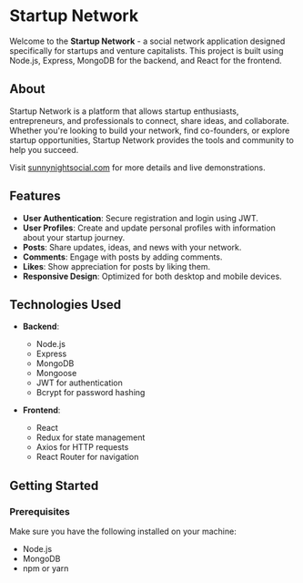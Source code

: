 # Startup Network

Welcome to the **Startup Network** - a social network application designed specifically for startups and venture capitalists. This project is built using Node.js, Express, MongoDB for the backend, and React for the frontend. 

## About

Startup Network is a platform that allows startup enthusiasts, entrepreneurs, and professionals to connect, share ideas, and collaborate. Whether you're looking to build your network, find co-founders, or explore startup opportunities, Startup Network provides the tools and community to help you succeed.

Visit [sunnynightsocial.com](https://sunnynightsocial.com/register) for more details and live demonstrations.

## Features

- **User Authentication**: Secure registration and login using JWT.
- **User Profiles**: Create and update personal profiles with information about your startup journey.
- **Posts**: Share updates, ideas, and news with your network.
- **Comments**: Engage with posts by adding comments.
- **Likes**: Show appreciation for posts by liking them.
- **Responsive Design**: Optimized for both desktop and mobile devices.

## Technologies Used

- **Backend**:
  - Node.js
  - Express
  - MongoDB
  - Mongoose
  - JWT for authentication
  - Bcrypt for password hashing

- **Frontend**:
  - React
  - Redux for state management
  - Axios for HTTP requests
  - React Router for navigation

## Getting Started

### Prerequisites

Make sure you have the following installed on your machine:

- Node.js
- MongoDB
- npm or yarn
